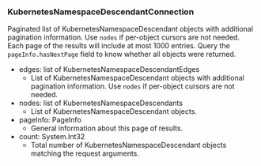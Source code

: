 ### KubernetesNamespaceDescendantConnection
Paginated list of KubernetesNamespaceDescendant objects with additional pagination information. Use `nodes` if per-object cursors are not needed. Each page of the results will include at most 1000 entries. Query the `pageInfo.hasNextPage` field to know whether all objects were returned.

- edges: list of KubernetesNamespaceDescendantEdges
  - List of KubernetesNamespaceDescendant objects with additional pagination information. Use `nodes` if per-object cursors are not needed.
- nodes: list of KubernetesNamespaceDescendants
  - List of KubernetesNamespaceDescendant objects.
- pageInfo: PageInfo
  - General information about this page of results.
- count: System.Int32
  - Total number of KubernetesNamespaceDescendant objects matching the request arguments.
